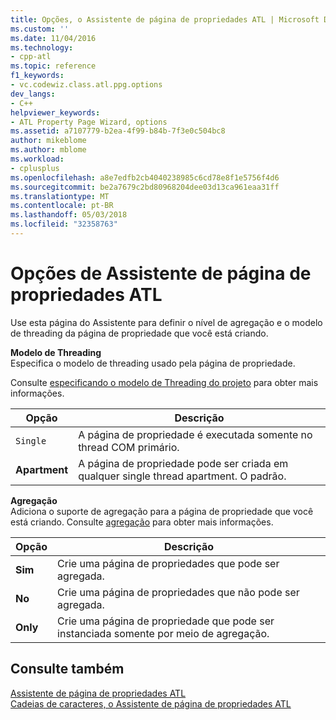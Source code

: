 ```yaml
---
title: Opções, o Assistente de página de propriedades ATL | Microsoft Docs
ms.custom: ''
ms.date: 11/04/2016
ms.technology:
- cpp-atl
ms.topic: reference
f1_keywords:
- vc.codewiz.class.atl.ppg.options
dev_langs:
- C++
helpviewer_keywords:
- ATL Property Page Wizard, options
ms.assetid: a7107779-b2ea-4f99-b84b-7f3e0c504bc8
author: mikeblome
ms.author: mblome
ms.workload:
- cplusplus
ms.openlocfilehash: a8e7edfb2cb4040238985c6cd78e8f1e5756f4d6
ms.sourcegitcommit: be2a7679c2bd80968204dee03d13ca961eaa31ff
ms.translationtype: MT
ms.contentlocale: pt-BR
ms.lasthandoff: 05/03/2018
ms.locfileid: "32358763"
---
```

# <a name="options-atl-property-page-wizard"></a>Opções de Assistente de página de propriedades ATL
Use esta página do Assistente para definir o nível de agregação e o modelo de threading da página de propriedade que você está criando.  
  
 **Modelo de Threading**  
 Especifica o modelo de threading usado pela página de propriedade.  
  
 Consulte [especificando o modelo de Threading do projeto](../../atl/specifying-the-threading-model-for-a-project-atl.md) para obter mais informações.  
  
|Opção|Descrição|  
|------------|-----------------|  
|`Single`|A página de propriedade é executada somente no thread COM primário.|  
|**Apartment**|A página de propriedade pode ser criada em qualquer single thread apartment. O padrão.|  
  
 **Agregação**  
 Adiciona o suporte de agregação para a página de propriedade que você está criando. Consulte [agregação](../../atl/aggregation.md) para obter mais informações.  
  
|Opção|Descrição|  
|------------|-----------------|  
|**Sim**|Crie uma página de propriedades que pode ser agregada.|  
|**No**|Crie uma página de propriedades que não pode ser agregada.|  
|**Only**|Crie uma página de propriedade que pode ser instanciada somente por meio de agregação.|  
  
## <a name="see-also"></a>Consulte também  
 [Assistente de página de propriedades ATL](../../atl/reference/atl-property-page-wizard.md)   
 [Cadeias de caracteres, o Assistente de página de propriedades ATL](../../atl/reference/strings-atl-property-page-wizard.md)

